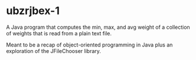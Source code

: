 # ubzrjbex-1

A Java program that computes the min, max, and avg weight of a collection of weights that is read from a plain text file.

Meant to be a recap of object-oriented programming in Java plus an exploration of the JFileChooser library.
